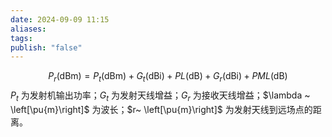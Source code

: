```yaml
---
date: 2024-09-09 11:15
aliases: 
tags: 
publish: "false"
---
```

$$
P_r\left(\mathrm{dBm}\right)=P_t\left(\mathrm{dBm}\right)+G_t\left(\mathrm{dBi}\right)+PL\left(\mathrm{dB}\right)+G_r\left(\mathrm{dBi}\right)+PML\left(\mathrm{dB}\right)
$$
$P_{t}$ 为发射机输出功率；$G_{t}$ 为发射天线增益；$G_{r}$ 为接收天线增益；$\lambda ~ \left[\pu{m}\right]$ 为波长；$r~ \left[\pu{m}\right]$ 为发射天线到远场点的距离。